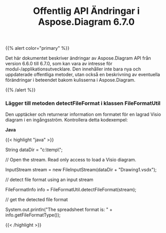 ﻿---
title: Offentlig API Ändringar i Aspose.Diagram 6.7.0
type: docs
weight: 20
url: /sv/java/public-api-changes-in-aspose-diagram-6-7-0/
---
{{% alert color="primary" %}} 

Det här dokumentet beskriver ändringar av Aspose.Diagram API från version 6.6.0 till 6.7.0, som kan vara av intresse för modul-/applikationsutvecklare. Den innehåller inte bara nya och uppdaterade offentliga metoder, utan också en beskrivning av eventuella förändringar i beteendet bakom kulisserna i Aspose.Diagram.

{{% /alert %}} 
### **Lägger till metoden detectFileFormat i klassen FileFormatUtil**
Den upptäcker och returnerar information om formatet för en lagrad Visio diagram i en ingångsström. Kontrollera detta kodexempel:

**Java**

{{< highlight "java" >}}

 String dataDir = "c:\\temp\\";

// Open the stream. Read only access to load a Visio diagram.

InputStream stream = new FileInputStream(dataDir + "Drawing1.vsdx");

// detect file format using an input stream

FileFormatInfo info = FileFormatUtil.detectFileFormat(stream);

// get the detected file format

System.out.println("The spreadsheet format is: " + info.getFileFormatType());

{{< /highlight >}}

